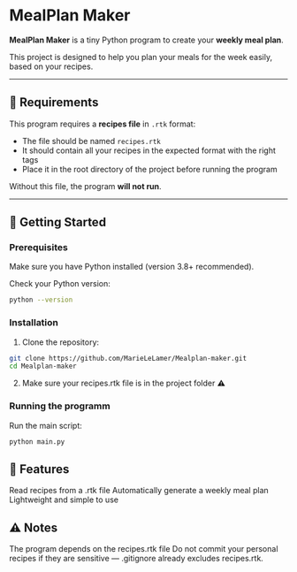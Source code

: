 # MealPlan Maker

**MealPlan Maker** is a tiny Python program to create your **weekly meal plan**.  

This project is designed to help you plan your meals for the week easily, based on your recipes.

---

## 📝 Requirements

This program requires a **recipes file** in `.rtk` format:

- The file should be named `recipes.rtk`
- It should contain all your recipes in the expected format with the right tags 
- Place it in the root directory of the project before running the program

Without this file, the program **will not run**.

---

## 🚀 Getting Started

### Prerequisites
Make sure you have Python installed (version 3.8+ recommended).  

Check your Python version:
```bash
python --version
```

### Installation
1. Clone the repository:
``` bash
git clone https://github.com/MarieLeLamer/Mealplan-maker.git
cd Mealplan-maker
```
2. Make sure your recipes.rtk file is in the project folder ⚠️

### Running the programm
Run the main script:
``` bash
python main.py
```

## 📄 Features
Read recipes from a .rtk file
Automatically generate a weekly meal plan
Lightweight and simple to use

## ⚠️ Notes
The program depends on the recipes.rtk file
Do not commit your personal recipes if they are sensitive — .gitignore already excludes recipes.rtk.
